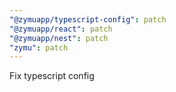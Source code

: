 ```yaml
---
"@zymuapp/typescript-config": patch
"@zymuapp/react": patch
"@zymuapp/nest": patch
"zymu": patch
---
```


Fix typescript config
